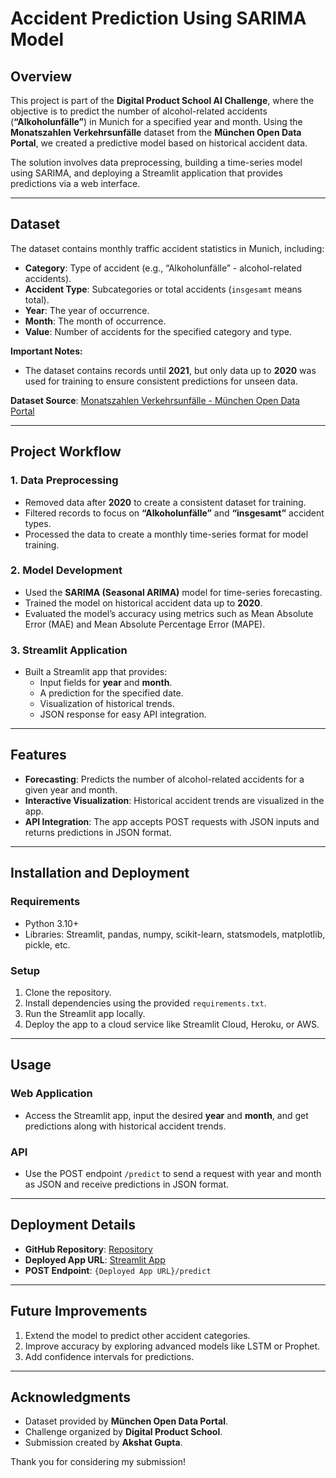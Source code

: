 # Accident Prediction Using SARIMA Model

## Overview
This project is part of the **Digital Product School AI Challenge**, where the objective is to predict the number of alcohol-related accidents (**“Alkoholunfälle”**) in Munich for a specified year and month. Using the **Monatszahlen Verkehrsunfälle** dataset from the **München Open Data Portal**, we created a predictive model based on historical accident data.

The solution involves data preprocessing, building a time-series model using SARIMA, and deploying a Streamlit application that provides predictions via a web interface.

---

## Dataset
The dataset contains monthly traffic accident statistics in Munich, including:

- **Category**: Type of accident (e.g., “Alkoholunfälle” - alcohol-related accidents).
- **Accident Type**: Subcategories or total accidents (`insgesamt` means total).
- **Year**: The year of occurrence.
- **Month**: The month of occurrence.
- **Value**: Number of accidents for the specified category and type.

**Important Notes:**
- The dataset contains records until **2021**, but only data up to **2020** was used for training to ensure consistent predictions for unseen data.

**Dataset Source**: [Monatszahlen Verkehrsunfälle - München Open Data Portal]([https://www.opengov-muenchen.de](https://opendata.muenchen.de/dataset/monatszahlen-verkehrsunfaelle/resource/40094bd6-f82d-4979-949b-26c8dc00b9a7))

---

## Project Workflow

### 1. Data Preprocessing
- Removed data after **2020** to create a consistent dataset for training.
- Filtered records to focus on **“Alkoholunfälle”** and **“insgesamt”** accident types.
- Processed the data to create a monthly time-series format for model training.

### 2. Model Development
- Used the **SARIMA (Seasonal ARIMA)** model for time-series forecasting.
- Trained the model on historical accident data up to **2020**.
- Evaluated the model’s accuracy using metrics such as Mean Absolute Error (MAE) and Mean Absolute Percentage Error (MAPE).

### 3. Streamlit Application
- Built a Streamlit app that provides:
  - Input fields for **year** and **month**.
  - A prediction for the specified date.
  - Visualization of historical trends.
  - JSON response for easy API integration.

---

## Features
- **Forecasting**: Predicts the number of alcohol-related accidents for a given year and month.
- **Interactive Visualization**: Historical accident trends are visualized in the app.
- **API Integration**: The app accepts POST requests with JSON inputs and returns predictions in JSON format.

---

## Installation and Deployment

### Requirements
- Python 3.10+
- Libraries: Streamlit, pandas, numpy, scikit-learn, statsmodels, matplotlib, pickle, etc.

### Setup
1. Clone the repository.
2. Install dependencies using the provided `requirements.txt`.
3. Run the Streamlit app locally.
4. Deploy the app to a cloud service like Streamlit Cloud, Heroku, or AWS.

---

## Usage

### Web Application
- Access the Streamlit app, input the desired **year** and **month**, and get predictions along with historical accident trends.

### API
- Use the POST endpoint `/predict` to send a request with year and month as JSON and receive predictions in JSON format.

---

## Deployment Details
- **GitHub Repository**: [Repository]([https://github.com/Akshat-Gupta04/German_model](https://github.com/Akshat-Gupta04/DPS-AI-challenge-Monthly-accident-statistics-in-Munich-Germany-.git))
- **Deployed App URL**: [Streamlit App]([https://germanmodel.streamlit.app](https://germanmodel-s8qi2zaxwbqxgyfqddgssd.streamlit.app))
- **POST Endpoint**: `{Deployed App URL}/predict`

---

## Future Improvements
1. Extend the model to predict other accident categories.
2. Improve accuracy by exploring advanced models like LSTM or Prophet.
3. Add confidence intervals for predictions.

---

## Acknowledgments
- Dataset provided by **München Open Data Portal**.
- Challenge organized by **Digital Product School**.
- Submission created by **Akshat Gupta**.

Thank you for considering my submission!
